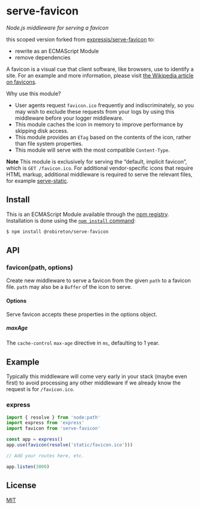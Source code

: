 # serve-favicon

*Node.js middleware for serving a favicon*

this scoped version forked from [expressjs/serve-favicon](https://github.com/expressjs/serve-favicon) to:
  - rewrite as an ECMAScript Module
  - remove dependencies

A favicon is a visual cue that client software, like browsers, use to identify
a site. For an example and more information, please visit
[the Wikipedia article on favicons](https://en.wikipedia.org/wiki/Favicon).

Why use this module?

  - User agents request `favicon.ico` frequently and indiscriminately, so you
    may wish to exclude these requests from your logs by using this middleware
    before your logger middleware.
  - This module caches the icon in memory to improve performance by skipping
    disk access.
  - This module provides an `ETag` based on the contents of the icon, rather
    than file system properties.
  - This module will serve with the most compatible `Content-Type`.

**Note** This module is exclusively for serving the “default, implicit favicon”,
which is `GET /favicon.ico`. For additional vendor-specific icons that require
HTML markup, additional middleware is required to serve the relevant files, for
example [serve-static](https://npmjs.org/package/serve-static).

## Install

This is an ECMAScript Module available through the
[npm registry](https://www.npmjs.com/). Installation is done using the
[`npm install` command](https://docs.npmjs.com/getting-started/installing-npm-packages-locally):

```sh
$ npm install @robireton/serve-favicon
```

## API

### favicon(path, options)

Create new middleware to serve a favicon from the given `path` to a favicon file.
`path` may also be a `Buffer` of the icon to serve.

#### Options

Serve favicon accepts these properties in the options object.

##### maxAge

The `cache-control` `max-age` directive in `ms`, defaulting to 1 year.

## Example

Typically this middleware will come very early in your stack (maybe even first)
to avoid processing any other middleware if we already know the request is for
`/favicon.ico`.

### express

```javascript
import { resolve } from 'node:path'
import express from 'express'
import favicon from 'serve-favicon'

const app = express()
app.use(favicon(resolve('static/favicon.ico')))

// Add your routes here, etc.

app.listen(3000)
```

## License

[MIT](LICENSE)
